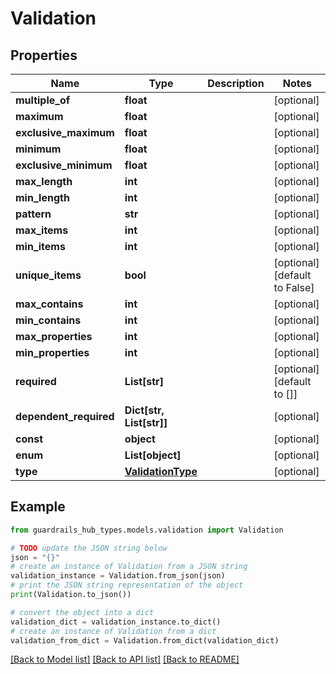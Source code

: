 # Validation


## Properties

Name | Type | Description | Notes
------------ | ------------- | ------------- | -------------
**multiple_of** | **float** |  | [optional] 
**maximum** | **float** |  | [optional] 
**exclusive_maximum** | **float** |  | [optional] 
**minimum** | **float** |  | [optional] 
**exclusive_minimum** | **float** |  | [optional] 
**max_length** | **int** |  | [optional] 
**min_length** | **int** |  | [optional] 
**pattern** | **str** |  | [optional] 
**max_items** | **int** |  | [optional] 
**min_items** | **int** |  | [optional] 
**unique_items** | **bool** |  | [optional] [default to False]
**max_contains** | **int** |  | [optional] 
**min_contains** | **int** |  | [optional] 
**max_properties** | **int** |  | [optional] 
**min_properties** | **int** |  | [optional] 
**required** | **List[str]** |  | [optional] [default to []]
**dependent_required** | **Dict[str, List[str]]** |  | [optional] 
**const** | **object** |  | [optional] 
**enum** | **List[object]** |  | [optional] 
**type** | [**ValidationType**](ValidationType.md) |  | [optional] 

## Example

```python
from guardrails_hub_types.models.validation import Validation

# TODO update the JSON string below
json = "{}"
# create an instance of Validation from a JSON string
validation_instance = Validation.from_json(json)
# print the JSON string representation of the object
print(Validation.to_json())

# convert the object into a dict
validation_dict = validation_instance.to_dict()
# create an instance of Validation from a dict
validation_from_dict = Validation.from_dict(validation_dict)
```
[[Back to Model list]](../README.md#documentation-for-models) [[Back to API list]](../README.md#documentation-for-api-endpoints) [[Back to README]](../README.md)


